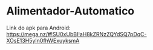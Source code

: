 # Alimentador-Automatico

Link do apk para Android: https://mega.nz/#!SU0xUbBI!aH8kZRNzZQYdSQ7pDqC-XOsE13H5yIn0fhWExuyksmA
